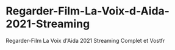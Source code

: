 # Regarder-Film-La-Voix-d-Aida-2021-Streaming
Regarder-Film La Voix d'Aida 2021 Streaming Complet et Vostfr
